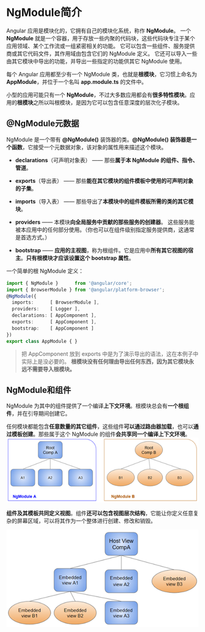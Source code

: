 # NgModule简介
Angular 应用是模块化的，它拥有自己的模块化系统，称作 **NgModule**。 一个 **NgModule** 就是一个容器，用于存放一些内聚的代码块，这些代码块专注于某个应用领域、某个工作流或一组紧密相关的功能。
它可以包含一些组件、服务提供商或其它代码文件，其作用域由包含它们的 NgModule 定义。 它还可以导入一些由其它模块中导出的功能，并导出一些指定的功能供其它 NgModule 使用。  

每个 Angular 应用都至少有一个 NgModule 类，也就是**根模块**，它习惯上命名为 **AppModule**，并位于一个名叫 **app.module.ts** 的文件中。

小型的应用可能只有一个 **NgModule**，不过大多数应用都会有**很多特性模块**。应用的**根模块**之所以叫根模块，是因为它可以包含任意深度的层次化子模块。


## @NgModule元数据
NgModule 是一个带有 **@NgModule()** 装饰器的类。**@NgModule() 装饰器是一个函数**，它接受一个元数据对象，该对象的属性用来描述这个模块。
- **declarations**（可声明对象表） —— 那些**属于本 NgModule 的组件、指令、管道**。
- **exports**（导出表） —— 那些**能在其它模块的组件模板中使用的可声明对象的子集**。
- **imports**（导入表） —— 那些导出了**本模块中的组件模板所需的类的其它模块**。
- **providers** —— 本模块**向全局服务中贡献的那些服务的创建器**。 这些服务能被本应用中的任何部分使用。（你也可以在组件级别指定服务提供商，这通常是首选方式。）

- **bootstrap** —— **应用的主视图**，称为根组件。它是应用中**所有其它视图的宿主**。**只有根模块才应该设置这个 bootstrap 属性**。

一个简单的根 NgModule 定义：
```ts
import { NgModule }      from '@angular/core';
import { BrowserModule } from '@angular/platform-browser';
@NgModule({
  imports:      [ BrowserModule ],
  providers:    [ Logger ],
  declarations: [ AppComponent ],
  exports:      [ AppComponent ],
  bootstrap:    [ AppComponent ]
})
export class AppModule { }
```
>把 AppComponent 放到 exports 中是为了演示导出的语法，这在本例子中实际上是没必要的。 **根模块没有任何理由导出任何东西，因为其它模块永远不需要导入根模块。**  

## NgModule和组件
NgModule 为其中的组件提供了一个编译**上下文环境**。根模块总会有**一个根组件**，并在引导期间创建它。  

任何模块都能包含**任意数量的其它组件**，这些组件**可以通过路由器加载**，也可以**通过模板创建**。那些属于这个 NgModule 的组件**会共享同一个编译上下文环境**。
![image](https://github.com/smallprogram/Knowledge-And-Demo/blob/master/Angular8/KnowledgePoints/images/01.02-%E6%9E%B6%E6%9E%84-%E6%A8%A1%E5%9D%97NgModule/compilation-context.png)

**组件及其模板共同定义视图**。组件**还可以包含视图层次结构**，它能让你定义任意复杂的屏幕区域，可以将其作为一个整体进行创建、修改和销毁。  

![image](images/01.02-架构-模块NgModule/view-hierarchy.png)
